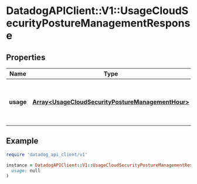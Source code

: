 # DatadogAPIClient::V1::UsageCloudSecurityPostureManagementResponse

## Properties

| Name | Type | Description | Notes |
| ---- | ---- | ----------- | ----- |
| **usage** | [**Array&lt;UsageCloudSecurityPostureManagementHour&gt;**](UsageCloudSecurityPostureManagementHour.md) | Get hourly usage for Cloud Security Posture Management. | [optional] |

## Example

```ruby
require 'datadog_api_client/v1'

instance = DatadogAPIClient::V1::UsageCloudSecurityPostureManagementResponse.new(
  usage: null
)
```

